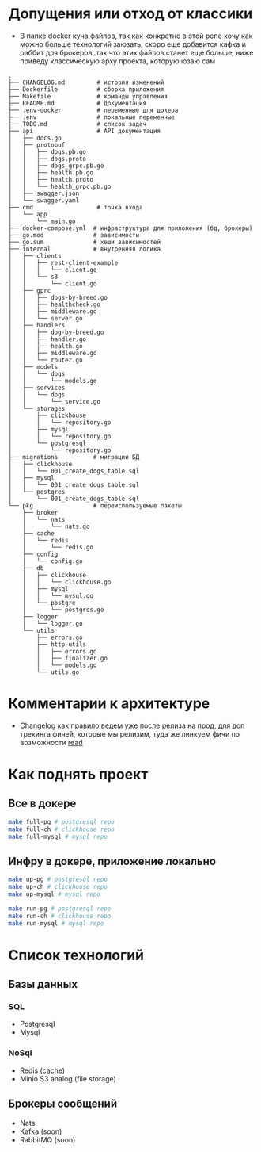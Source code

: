 # Допущения или отход от классики
- В папке docker куча файлов, так как конкретно в этой репе хочу как можно больше технологий заюзать, скоро еще добавится кафка и рэббит для брокеров, так что этих файлов станет еще больше, ниже приведу классическую арху проекта, которую юзаю сам
```
.
├── CHANGELOG.md         # история изменений 
├── Dockerfile           # сборка приложения
├── Makefile             # команды управления
├── README.md            # документация
├── .env-docker          # переменные для докера
├── .env                 # локальные переменные
├── TODO.md              # список задач
├── api                  # API документация
│   ├── docs.go
│   ├── protobuf
│   │   ├── dogs.pb.go
│   │   ├── dogs.proto
│   │   ├── dogs_grpc.pb.go
│   │   ├── health.pb.go
│   │   ├── health.proto
│   │   └── health_grpc.pb.go
│   ├── swagger.json
│   └── swagger.yaml
├── cmd                  # точка входа
│   └── app
│       └── main.go
├── docker-compose.yml  # инфраструктура для приложения (бд, брокеры)
├── go.mod              # зависимости
├── go.sum              # хеши зависимостей
├── internal            # внутренняя логика
│   ├── clients
│   │   ├── rest-client-example
│   │   │   └── client.go
│   │   └── s3
│   │       └── client.go
│   ├── gprc
│   │   ├── dogs-by-breed.go
│   │   ├── healthcheck.go
│   │   ├── middleware.go
│   │   └── server.go
│   ├── handlers
│   │   ├── dog-by-breed.go
│   │   ├── handler.go
│   │   ├── health.go
│   │   ├── middleware.go
│   │   └── router.go
│   ├── models
│   │   └── dogs
│   │       └── models.go
│   ├── services
│   │   └── dogs
│   │       └── service.go
│   └── storages
│       ├── clickhouse
│       │   └── repository.go
│       ├── mysql
│       │   └── repository.go
│       └── postgresql
│           └── repository.go
├── migrations          # миграции БД
│   ├── clickhouse
│   │   └── 001_create_dogs_table.sql
│   ├── mysql
│   │   └── 001_create_dogs_table.sql
│   └── postgres
│       └── 001_create_dogs_table.sql
└── pkg                 # переиспользуемые пакеты
    ├── broker
    │   └── nats
    │       └── nats.go
    ├── cache
    │   └── redis
    │       └── redis.go
    ├── config
    │   └── config.go
    ├── db
    │   ├── clickhouse
    │   │   └── clickhouse.go
    │   ├── mysql
    │   │   └── mysql.go
    │   └── postgre
    │       └── postgres.go
    ├── logger
    │   └── logger.go
    └── utils
        ├── errors.go
        ├── http-utils
        │   ├── errors.go
        │   ├── finalizer.go
        │   └── models.go
        └── utils.go
```

# Комментарии к архитектуре 
- Changelog как правило ведем уже после релиза на прод, для доп трекинга фичей, которые мы релизим, туда же линкуем фичи по возможности [read](https://keepachangelog.com/ru/1.1.0/)

# Как поднять проект

## Все в докере
```bash
make full-pg # postgresql repo
make full-ch # clickhouse repo
make full-mysql # mysql repo
```

## Инфру в докере, приложение локально
```bash
make up-pg # postgresql repo
make up-ch # clickhouse repo
make up-mysql # mysql repo

make run-pg # postgresql repo
make run-ch # clickhouse repo
make run-mysql # mysql repo
```

# Список технологий 

## Базы данных

### SQL
- Postgresql
- Mysql

### NoSql
- Redis (cache)
- Minio S3 analog (file storage)

## Брокеры сообщений
- Nats
- Kafka (soon)
- RabbitMQ (soon)